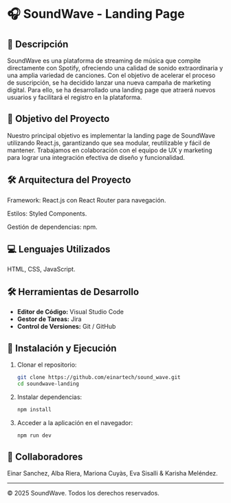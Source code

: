 # 🎧 SoundWave - Landing Page

## 📌 Descripción

SoundWave es una plataforma de streaming de música que compite directamente con Spotify, ofreciendo una calidad de sonido extraordinaria y una amplia variedad de canciones. Con el objetivo de acelerar el proceso de suscripción, se ha decidido lanzar una nueva campaña de marketing digital. Para ello, se ha desarrollado una landing page que atraerá nuevos usuarios y facilitará el registro en la plataforma.

## 🎯 Objetivo del Proyecto

Nuestro principal objetivo es implementar la landing page de SoundWave utilizando React.js, garantizando que sea modular, reutilizable y fácil de mantener. Trabajamos en colaboración con el equipo de UX y marketing para lograr una integración efectiva de diseño y funcionalidad.

## 🛠 Arquitectura del Proyecto

Framework: React.js con React Router para navegación.

Estilos: Styled Components.

Gestión de dependencias: npm.

## 💻 Lenguajes Utilizados

HTML, CSS, JavaScript.

## 🛠 Herramientas de Desarrollo

- **Editor de Código:** Visual Studio Code
- **Gestor de Tareas:** Jira
- **Control de Versiones:** Git / GitHub

## 🚀 Instalación y Ejecución

1. Clonar el repositorio:
   ```bash
   git clone https://github.com/einartech/sound_wave.git
   cd soundwave-landing
   ```
2. Instalar dependencias:
   ```bash
   npm install
   ```
   
3. Acceder a la aplicación en el navegador:
   ```bash
   npm run dev
   ```


## 📜 Collaboradores
Einar Sanchez, Alba Riera, Mariona Cuyàs, Eva Sisalli & Karisha Meléndez.

---
© 2025 SoundWave. Todos los derechos reservados.

